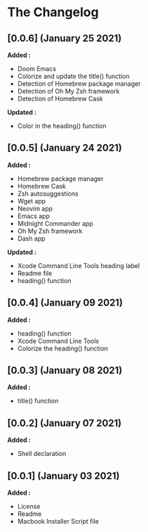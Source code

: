 # The Changelog

## [0.0.6] (January 25 2021)

**Added :**
- Doom Emacs
- Colorize and update the title() function
- Detection of Homebrew package manager
- Detection of Oh My Zsh framework
- Detection of Homebrew Cask

**Updated :**
- Color in the heading() function

## [0.0.5] (January 24 2021)

**Added :**
- Homebrew package manager
- Homebrew Cask
- Zsh autosuggestions
- Wget app
- Neovim app
- Emacs app
- Midnight Commander app
- Oh My Zsh framework
- Dash app

**Updated :**

- Xcode Command Line Tools heading label
- Readme file
- heading() function


## [0.0.4] (January 09 2021)

**Added :**

- heading() function
- Xcode Command Line Tools
- Colorize the heading() function


## [0.0.3] (January 08 2021)

**Added :**

- title() function


## [0.0.2] (January 07 2021)

**Added :**

- Shell declaration


## [0.0.1] (January 03 2021)

**Added :**

- License
- Readme
- Macbook Installer Script file

